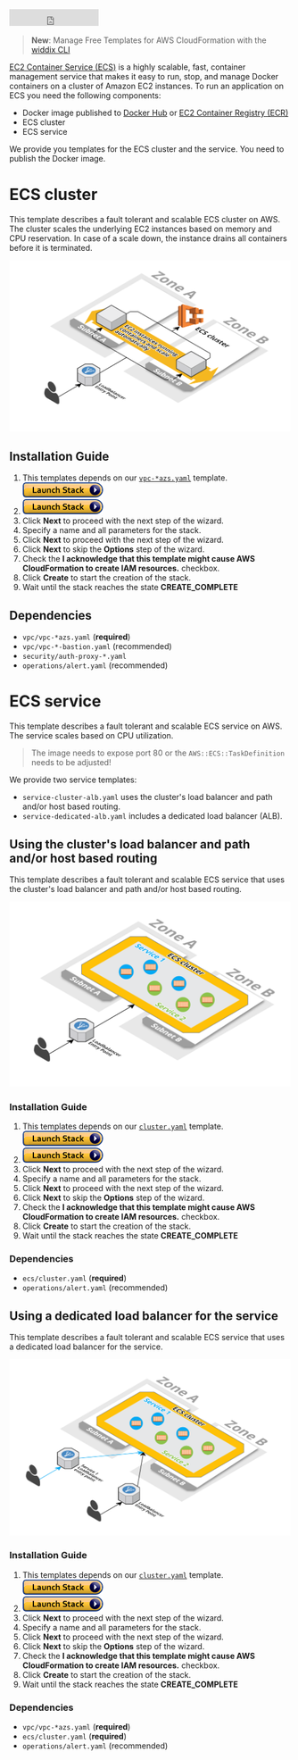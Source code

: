 <iframe src="https://ghbtns.com/github-btn.html?user=widdix&repo=aws-cf-templates&type=star&count=true&size=large" frameborder="0" scrolling="0" width="160px" height="30px"></iframe>

> **New**: Manage Free Templates for AWS CloudFormation with the [widdix CLI](../cli/)

[EC2 Container Service (ECS)](https://aws.amazon.com/ecs/) is a highly scalable, fast, container management service that makes it easy to run, stop, and manage Docker containers on a cluster of Amazon EC2 instances. To run an application on ECS you need the following components:

* Docker image published to [Docker Hub](https://hub.docker.com/) or [EC2 Container Registry (ECR)](https://aws.amazon.com/ecr/)
* ECS cluster
* ECS service

We provide you templates for the ECS cluster and the service. You need to publish the Docker image.

# ECS cluster
This template describes a fault tolerant and scalable ECS cluster on AWS. The cluster scales the underlying EC2 instances based on memory and CPU reservation. In case of a scale down, the instance drains all containers before it is terminated.

![Architecture](./img/ecs-cluster.png)

## Installation Guide
1. This templates depends on our [`vpc-*azs.yaml`](../vpc/) template. [![Launch Stack](./img/launch-stack.png)](https://console.aws.amazon.com/cloudformation/home#/stacks/new?stackName=vpc-2azs&templateURL=https://s3-eu-west-1.amazonaws.com/widdix-aws-cf-templates-releases-eu-west-1/__VERSION__/vpc/vpc-2azs.yaml)
1. [![Launch Stack](./img/launch-stack.png)](https://console.aws.amazon.com/cloudformation/home#/stacks/new?stackName=ecs-cluster&templateURL=https://s3-eu-west-1.amazonaws.com/widdix-aws-cf-templates-releases-eu-west-1/__VERSION__/ecs/cluster.yaml)
1. Click **Next** to proceed with the next step of the wizard.
1. Specify a name and all parameters for the stack.
1. Click **Next** to proceed with the next step of the wizard.
1. Click **Next** to skip the **Options** step of the wizard.
1. Check the **I acknowledge that this template might cause AWS CloudFormation to create IAM resources.** checkbox.
1. Click **Create** to start the creation of the stack.
1. Wait until the stack reaches the state **CREATE_COMPLETE**

## Dependencies
* `vpc/vpc-*azs.yaml` (**required**)
* `vpc/vpc-*-bastion.yaml` (recommended)
* `security/auth-proxy-*.yaml`
* `operations/alert.yaml` (recommended)

# ECS service
This template describes a fault tolerant and scalable ECS service on AWS. The service scales based on CPU utilization.

> The image needs to expose port 80 or the `AWS::ECS::TaskDefinition` needs to be adjusted!

We provide two service templates:
* `service-cluster-alb.yaml` uses the cluster's load balancer and path and/or host based routing.
* `service-dedicated-alb.yaml` includes a dedicated load balancer (ALB).

## Using the cluster's load balancer and path and/or host based routing
This template describes a fault tolerant and scalable ECS service that uses the cluster's load balancer and path and/or host based routing.

![Architecture](./img/ecs-service-cluster-alb.png)

### Installation Guide
1. This templates depends on our [`cluster.yaml`](../ecs/) template. [![Launch Stack](./img/launch-stack.png)](https://console.aws.amazon.com/cloudformation/home#/stacks/new?stackName=ecs-cluster&templateURL=https://s3-eu-west-1.amazonaws.com/widdix-aws-cf-templates-releases-eu-west-1/__VERSION__/ecs/cluster.yaml)
1. [![Launch Stack](./img/launch-stack.png)](https://console.aws.amazon.com/cloudformation/home#/stacks/new?stackName=ecs-service&templateURL=https://s3-eu-west-1.amazonaws.com/widdix-aws-cf-templates-releases-eu-west-1/__VERSION__/ecs/service-cluster-alb.yaml)
1. Click **Next** to proceed with the next step of the wizard.
1. Specify a name and all parameters for the stack.
1. Click **Next** to proceed with the next step of the wizard.
1. Click **Next** to skip the **Options** step of the wizard.
1. Check the **I acknowledge that this template might cause AWS CloudFormation to create IAM resources.** checkbox.
1. Click **Create** to start the creation of the stack.
1. Wait until the stack reaches the state **CREATE_COMPLETE**

### Dependencies
* `ecs/cluster.yaml` (**required**)
* `operations/alert.yaml` (recommended)

## Using a dedicated load balancer for the service
This template describes a fault tolerant and scalable ECS service that uses a dedicated load balancer for the service.

![Architecture](./img/ecs-service-dedicated-alb.png)

### Installation Guide
1. This templates depends on our [`cluster.yaml`](../ecs/) template. [![Launch Stack](./img/launch-stack.png)](https://console.aws.amazon.com/cloudformation/home#/stacks/new?stackName=ecs-cluster&templateURL=https://s3-eu-west-1.amazonaws.com/widdix-aws-cf-templates-releases-eu-west-1/__VERSION__/ecs/cluster.yaml)
1. [![Launch Stack](./img/launch-stack.png)](https://console.aws.amazon.com/cloudformation/home#/stacks/new?stackName=ecs-service&templateURL=https://s3-eu-west-1.amazonaws.com/widdix-aws-cf-templates-releases-eu-west-1/__VERSION__/ecs/service-dedicated-alb.yaml)
1. Click **Next** to proceed with the next step of the wizard.
1. Specify a name and all parameters for the stack.
1. Click **Next** to proceed with the next step of the wizard.
1. Click **Next** to skip the **Options** step of the wizard.
1. Check the **I acknowledge that this template might cause AWS CloudFormation to create IAM resources.** checkbox.
1. Click **Create** to start the creation of the stack.
1. Wait until the stack reaches the state **CREATE_COMPLETE**

### Dependencies
* `vpc/vpc-*azs.yaml` (**required**)
* `ecs/cluster.yaml` (**required**)
* `operations/alert.yaml` (recommended)
